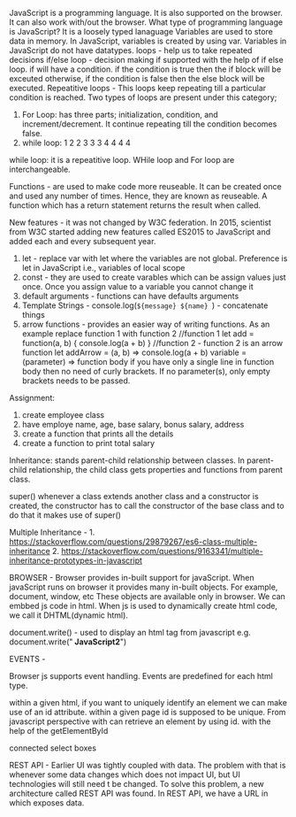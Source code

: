 JavaScript is a programming language. It is also supported on the browser. It can also work with/out the browser.
What type of programming language is JavaScript? It is a loosely typed lanaguage
Variables are used to store data in memory. In JavaScript, variables is created by using var. Variables in JavaScript do not have datatypes.
loops - help us to take repeated decisions
if/else loop - decision making if supported with the help of if else loop. if will have a condition. if the condition is true then the if block will be exceuted otherwise, if the condition is false then the else block will be executed.
Repeatitive loops - This loops keep repeating till a particular condition is reached. Two types of loops are present under this category; 
1. For Loop: has three parts; initialization, condition, and increment/decrement. It continue repeating till the condition becomes false.
2. while loop: 
1 
2 2
3 3 3
4 4 4 4

while loop: it is a repeatitive loop. WHile loop and For loop are interchangeable. 

Functions - are used to make code more reuseable. It can be created once and used any number of times. Hence, they are known as reuseable. A function which has a return statement returns the result when called.

New features - it was not changed by W3C federation. In 2015, scientist from W3C started adding new features called ES2015 to JavaScript and added each and every subsequent year. 
1. let - replace var with let where the variables are not global. Preference is let in JavaScript i.e., variables of local scope
2. const - they are used to create varables which can be assign values just once. Once you assign value to a variable you cannot change it
3. default arguments - functions can have defaults arguments
4. Template Strings - console.log(`${message} ${name} `) - concatenate things
5. arrow functions - provides an easier way of writing functions. As an example replace function 1 with function 2
//function 1
let add = function(a, b) { console.log(a + b) }
//function 2 - function 2 is an arrow function
let addArrow = (a, b) => console.log(a + b)
variable = (parameter) => function body
if you have only a single line in function body then no need of curly brackets. If no parameter(s), only empty brackets needs to be passed. 

Assignment: 
1. create employee class
2. have employe name, age, base salary, bonus salary, address
3. create a function that prints all the details
4. create a function to print total salary

Inheritance: stands parent-child relationship between classes. In parent-child relationship, the child class gets properties and functions from parent class.

super() whenever a class extends another class and a constructor is created, the constructor has to call the constructor of the base class  and to do that it makes use of super()

Multiple Inheritance - 1. https://stackoverflow.com/questions/29879267/es6-class-multiple-inheritance
2. https://stackoverflow.com/questions/9163341/multiple-inheritance-prototypes-in-javascript

BROWSER -
Browser provides in-built support for javaScript. When javaScript runs on browser it provides many in-built objects. For example, document, window, etc These objects are available only in browser. We can embbed js code in html. When js is used to dynamically create html code, we call it DHTML(dynamic html).

document.write() - used to display an html tag from javascript e.g. document.write("<b> JavaScript2</b>")

EVENTS -

Browser js supports event handling. Events are predefined for each html type.

within a given html, if you want to uniquely identify an element we can make use of an id attribute. within a given page id is supposed to be unique. From javascript perspective with can retrieve an element by using id. with the help of the getElementById

connected select boxes

REST API - 
Earlier UI was tightly coupled with data. The problem with that is whenever some data changes which does not impact UI, but UI technologies will still need t be changed. To solve this problem, a new architecture called REST API was found. In REST API, we have a URL in which exposes data. 